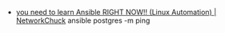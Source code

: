 * [you need to learn Ansible RIGHT NOW!! (Linux Automation) | NetworkChuck](https://youtu.be/5hycyr-8EKs)
ansible postgres -m ping
